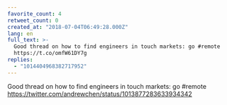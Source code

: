 ```yaml
---
favorite_count: 4
retweet_count: 0
created_at: "2018-07-04T06:49:28.000Z"
lang: en
full_text: >-
  Good thread on how to find engineers in touch markets: go #remote
  https://t.co/omfW61DY7g
replies:
  - "1014404968382717952"
---
```


Good thread on how to find engineers in touch markets: go #remote
<https://twitter.com/andrewchen/status/1013877283633934342>

